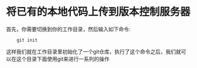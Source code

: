 # 将已有的本地代码上传到版本控制服务器



首先，你需要切换到你的工作目录，然后输入如下命令:  

        git init

这样我们就在工作目录里初始化了一个git仓库，执行了这个命令之后，我们就可以在这个目录下面使用git来进行一系列的操作